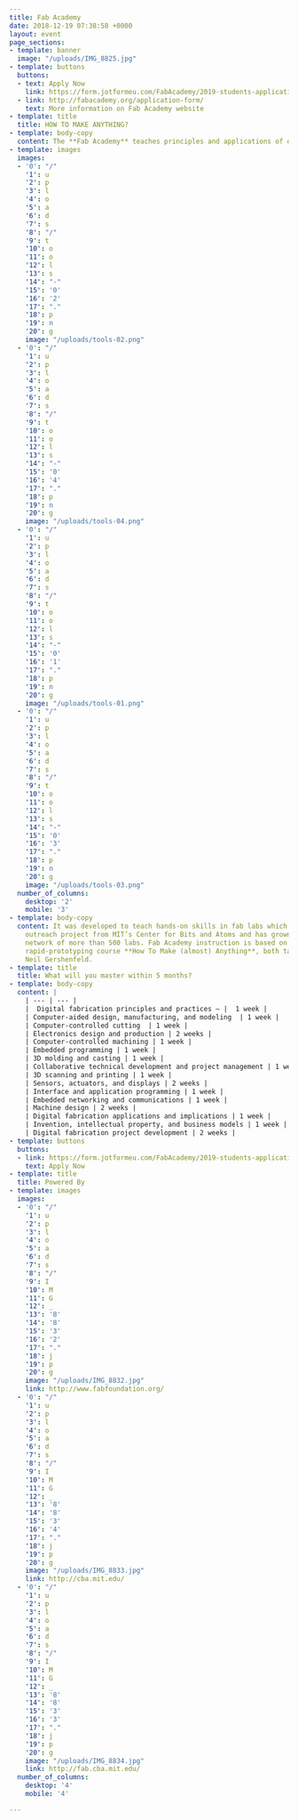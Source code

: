 ```yaml
---
title: Fab Academy
date: 2018-12-19 07:38:58 +0000
layout: event
page_sections:
- template: banner
  image: "/uploads/IMG_8825.jpg"
- template: buttons
  buttons:
  - text: Apply Now
    link: https://form.jotformeu.com/FabAcademy/2019-students-application
  - link: http://fabacademy.org/application-form/
    text: More information on Fab Academy website
- template: title
  title: HOW TO MAKE ANYTHING?
- template: body-copy
  content: The **Fab Academy** teaches principles and applications of digital fabrication.
- template: images
  images:
  - '0': "/"
    '1': u
    '2': p
    '3': l
    '4': o
    '5': a
    '6': d
    '7': s
    '8': "/"
    '9': t
    '10': o
    '11': o
    '12': l
    '13': s
    '14': "-"
    '15': '0'
    '16': '2'
    '17': "."
    '18': p
    '19': n
    '20': g
    image: "/uploads/tools-02.png"
  - '0': "/"
    '1': u
    '2': p
    '3': l
    '4': o
    '5': a
    '6': d
    '7': s
    '8': "/"
    '9': t
    '10': o
    '11': o
    '12': l
    '13': s
    '14': "-"
    '15': '0'
    '16': '4'
    '17': "."
    '18': p
    '19': n
    '20': g
    image: "/uploads/tools-04.png"
  - '0': "/"
    '1': u
    '2': p
    '3': l
    '4': o
    '5': a
    '6': d
    '7': s
    '8': "/"
    '9': t
    '10': o
    '11': o
    '12': l
    '13': s
    '14': "-"
    '15': '0'
    '16': '1'
    '17': "."
    '18': p
    '19': n
    '20': g
    image: "/uploads/tools-01.png"
  - '0': "/"
    '1': u
    '2': p
    '3': l
    '4': o
    '5': a
    '6': d
    '7': s
    '8': "/"
    '9': t
    '10': o
    '11': o
    '12': l
    '13': s
    '14': "-"
    '15': '0'
    '16': '3'
    '17': "."
    '18': p
    '19': n
    '20': g
    image: "/uploads/tools-03.png"
  number_of_columns:
    desktop: '2'
    mobile: '3'
- template: body-copy
  content: It was developed to teach hands-on skills in fab labs which began as an
    outreach project from MIT’s Center for Bits and Atoms and has grown into a global
    network of more than 500 labs. Fab Academy instruction is based on MIT’s popular
    rapid-prototyping course **How To Make (almost) Anything**, both taught by Prof.
    Neil Gershenfeld.
- template: title
  title: What will you master within 5 months?
- template: body-copy
  content: |
    | --- | --- |
    |  Digital fabrication principles and practices – |  1 week |
    | Computer-aided design, manufacturing, and modeling  | 1 week |
    | Computer-controlled cutting  | 1 week |
    | Electronics design and production | 2 weeks |
    | Computer-controlled machining | 1 week |
    | Embedded programming | 1 week |
    | 3D molding and casting | 1 week |
    | Collaborative technical development and project management | 1 week |
    | 3D scanning and printing | 1 week |
    | Sensors, actuators, and displays | 2 weeks |
    | Interface and application programming | 1 week |
    | Embedded networking and communications | 1 week |
    | Machine design | 2 weeks |
    | Digital fabrication applications and implications | 1 week |
    | Invention, intellectual property, and business models | 1 week |
    | Digital fabrication project development | 2 weeks |
- template: buttons
  buttons:
  - link: https://form.jotformeu.com/FabAcademy/2019-students-application
    text: Apply Now
- template: title
  title: Powered By
- template: images
  images:
  - '0': "/"
    '1': u
    '2': p
    '3': l
    '4': o
    '5': a
    '6': d
    '7': s
    '8': "/"
    '9': I
    '10': M
    '11': G
    '12': _
    '13': '8'
    '14': '8'
    '15': '3'
    '16': '2'
    '17': "."
    '18': j
    '19': p
    '20': g
    image: "/uploads/IMG_8832.jpg"
    link: http://www.fabfoundation.org/
  - '0': "/"
    '1': u
    '2': p
    '3': l
    '4': o
    '5': a
    '6': d
    '7': s
    '8': "/"
    '9': I
    '10': M
    '11': G
    '12': _
    '13': '8'
    '14': '8'
    '15': '3'
    '16': '4'
    '17': "."
    '18': j
    '19': p
    '20': g
    image: "/uploads/IMG_8833.jpg"
    link: http://cba.mit.edu/
  - '0': "/"
    '1': u
    '2': p
    '3': l
    '4': o
    '5': a
    '6': d
    '7': s
    '8': "/"
    '9': I
    '10': M
    '11': G
    '12': _
    '13': '8'
    '14': '8'
    '15': '3'
    '16': '3'
    '17': "."
    '18': j
    '19': p
    '20': g
    image: "/uploads/IMG_8834.jpg"
    link: http://fab.cba.mit.edu/
  number_of_columns:
    desktop: '4'
    mobile: '4'

---
```

